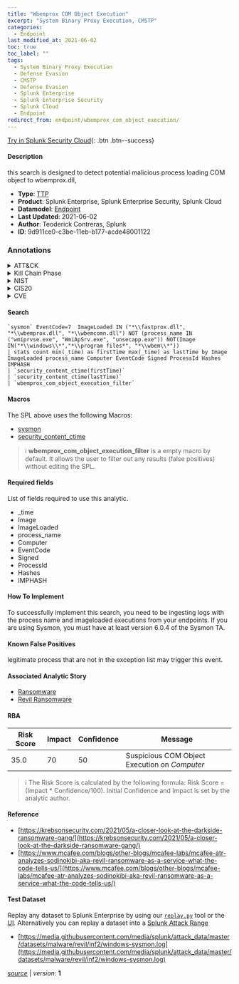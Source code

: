 ```yaml
---
title: "Wbemprox COM Object Execution"
excerpt: "System Binary Proxy Execution, CMSTP"
categories:
  - Endpoint
last_modified_at: 2021-06-02
toc: true
toc_label: ""
tags:
  - System Binary Proxy Execution
  - Defense Evasion
  - CMSTP
  - Defense Evasion
  - Splunk Enterprise
  - Splunk Enterprise Security
  - Splunk Cloud
  - Endpoint
redirect_from: endpoint/wbemprox_com_object_execution/
---
```




[Try in Splunk Security Cloud](https://www.splunk.com/en_us/cyber-security.html){: .btn .btn--success}

#### Description

this search is designed to detect potential malicious process loading COM object to wbemprox.dll,

- **Type**: [TTP](https://github.com/splunk/security_content/wiki/Detection-Analytic-Types)
- **Product**: Splunk Enterprise, Splunk Enterprise Security, Splunk Cloud
- **Datamodel**: [Endpoint](https://docs.splunk.com/Documentation/CIM/latest/User/Endpoint)
- **Last Updated**: 2021-06-02
- **Author**: Teoderick Contreras, Splunk
- **ID**: 9d911ce0-c3be-11eb-b177-acde48001122

### Annotations
<details>
  <summary>ATT&CK</summary>

<div markdown="1">

#### [ATT&CK](https://attack.mitre.org/)

| ID          | Technique   | Tactic         |
| ----------- | ----------- |--------------- |
| [T1218](https://attack.mitre.org/techniques/T1218/) | System Binary Proxy Execution | Defense Evasion |

| [T1218.003](https://attack.mitre.org/techniques/T1218/003/) | CMSTP | Defense Evasion |

</div>
</details>


<details>
  <summary>Kill Chain Phase</summary>

<div markdown="1">

* Exploitation


</div>
</details>


<details>
  <summary>NIST</summary>

<div markdown="1">



</div>
</details>

<details>
  <summary>CIS20</summary>

<div markdown="1">



</div>
</details>

<details>
  <summary>CVE</summary>

<div markdown="1">


</div>
</details>


#### Search

```
`sysmon` EventCode=7  ImageLoaded IN ("*\\fastprox.dll", "*\\wbemprox.dll", "*\\wbemcomn.dll") NOT (process_name IN ("wmiprvse.exe", "WmiApSrv.exe", "unsecapp.exe")) NOT(Image IN("*\\windows\\*","*\\program files*", "*\\wbem\\*")) 
| stats count min(_time) as firstTime max(_time) as lastTime by Image ImageLoaded process_name Computer EventCode Signed ProcessId Hashes IMPHASH 
| `security_content_ctime(firstTime)` 
| `security_content_ctime(lastTime)` 
| `wbemprox_com_object_execution_filter`
```

#### Macros
The SPL above uses the following Macros:
* [sysmon](https://github.com/splunk/security_content/blob/develop/macros/sysmon.yml)
* [security_content_ctime](https://github.com/splunk/security_content/blob/develop/macros/security_content_ctime.yml)

> :information_source:
> **wbemprox_com_object_execution_filter** is a empty macro by default. It allows the user to filter out any results (false positives) without editing the SPL.



#### Required fields
List of fields required to use this analytic.
* _time
* Image
* ImageLoaded
* process_name
* Computer
* EventCode
* Signed
* ProcessId
* Hashes
* IMPHASH



#### How To Implement
To successfully implement this search, you need to be ingesting logs with the process name and imageloaded executions from your endpoints. If you are using Sysmon, you must have at least version 6.0.4 of the Sysmon TA.
#### Known False Positives
legitimate process that are not in the exception list may trigger this event.

#### Associated Analytic Story
* [Ransomware](/stories/ransomware)
* [Revil Ransomware](/stories/revil_ransomware)




#### RBA

| Risk Score  | Impact      | Confidence   | Message      |
| ----------- | ----------- |--------------|--------------|
| 35.0 | 70 | 50 | Suspicious COM Object Execution on $Computer$ |


> :information_source:
> The Risk Score is calculated by the following formula: Risk Score = (Impact * Confidence/100). Initial Confidence and Impact is set by the analytic author.


#### Reference

* [https://krebsonsecurity.com/2021/05/a-closer-look-at-the-darkside-ransomware-gang/](https://krebsonsecurity.com/2021/05/a-closer-look-at-the-darkside-ransomware-gang/)
* [https://www.mcafee.com/blogs/other-blogs/mcafee-labs/mcafee-atr-analyzes-sodinokibi-aka-revil-ransomware-as-a-service-what-the-code-tells-us/](https://www.mcafee.com/blogs/other-blogs/mcafee-labs/mcafee-atr-analyzes-sodinokibi-aka-revil-ransomware-as-a-service-what-the-code-tells-us/)



#### Test Dataset
Replay any dataset to Splunk Enterprise by using our [`replay.py`](https://github.com/splunk/attack_data#using-replaypy) tool or the [UI](https://github.com/splunk/attack_data#using-ui).
Alternatively you can replay a dataset into a [Splunk Attack Range](https://github.com/splunk/attack_range#replay-dumps-into-attack-range-splunk-server)

* [https://media.githubusercontent.com/media/splunk/attack_data/master/datasets/malware/revil/inf2/windows-sysmon.log](https://media.githubusercontent.com/media/splunk/attack_data/master/datasets/malware/revil/inf2/windows-sysmon.log)



[*source*](https://github.com/splunk/security_content/tree/develop/detections/endpoint/wbemprox_com_object_execution.yml) \| *version*: **1**